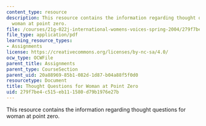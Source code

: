 ```yaml
---
content_type: resource
description: This resource contains the information regarding thought questions for
  woman at point zero.
file: /courses/21g-022j-international-womens-voices-spring-2004/279f7be4c515eb111580d79b1976e27b_MIT21G_022JS04_f_wm.pdf
file_type: application/pdf
learning_resource_types:
- Assignments
license: https://creativecommons.org/licenses/by-nc-sa/4.0/
ocw_type: OCWFile
parent_title: Assignments
parent_type: CourseSection
parent_uid: 20a88969-85b1-082d-1d87-b04a88f5f0d0
resourcetype: Document
title: Thought Questions for Woman at Point Zero
uid: 279f7be4-c515-eb11-1580-d79b1976e27b
---
```

This resource contains the information regarding thought questions for woman at point zero.
